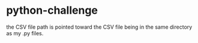 # python-challenge
the CSV file path is pointed toward the CSV file being in the same directory as my .py files.
